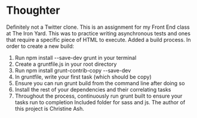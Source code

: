 
# Thoughter

Definitely not a Twitter clone.
This is an assignment for my Front End class at The Iron Yard.
This was to practice writing asynchronous tests and ones that require a specific piece of HTML to execute.
Added a build process.
In order to create a new build:
1. Run npm install --save-dev grunt in your terminal
2. Create a gruntfile.js in your root directory
3. Run npm install grunt-contrib-copy --save-dev
4. In gruntfile, write your first task (which should be copy)
5. Ensure you can run grunt build from the command line after doing so
6. Install the rest of your dependencies and their correlating tasks
7. Throughout the process, continuously run grunt built to ensure your tasks run to completion
Included folder for sass and js.
The author of this project is Christine Ash.
